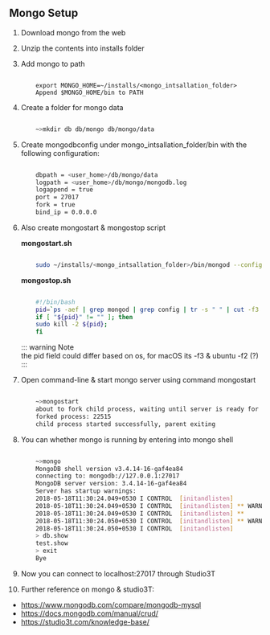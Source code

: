 

## Mongo Setup




1.	Download mongo from the web 
2.	Unzip the contents into installs folder
3.	Add mongo to path

	```
	
		export MONGO_HOME=~/installs/<mongo_intsallation_folder>
		Append $MONGO_HOME/bin to PATH
	```
4.	Create a folder for mongo data


	```bash

		~>mkdir db db/mongo db/mongo/data
	```
5.	Create mongodbconfig under mongo_intsallation_folder/bin with the following configuration:

	```bash

		dbpath = <user_home>/db/mongo/data
		logpath = <user_home>/db/mongo/mongodb.log
		logappend = true
		port = 27017
		fork = true
		bind_ip = 0.0.0.0
	```
6.	Also create mongostart & mongostop script

	
	**mongostart.sh**
	```bash

		sudo ~/installs/<mongo_intsallation_folder>/bin/mongod --config ~/installs/<mongo_intsallation_folder>/bin/mongodbconfig
	```
	**mongostop.sh**
	```bash

		#!/bin/bash
		pid=`ps -aef | grep mongod | grep config | tr -s " " | cut -f3 -d " "`;
		if [ "${pid}" != "" ]; then
		sudo kill -2 ${pid};
		fi
	```
	::: warning
	 Note\
	 the pid field could differ based on os, for macOS its -f3 & ubuntu -f2 (?)
	 :::

7.	Open command-line & start mongo server using command mongostart

	```bash

		~>mongostart
		about to fork child process, waiting until server is ready for connections.
		forked process: 22515
		child process started successfully, parent exiting
	```
8.	You can whether mongo is running by entering into mongo shell
	
	```bash

		~>mongo
		MongoDB shell version v3.4.14-16-gaf4ea84
		connecting to: mongodb://127.0.0.1:27017
		MongoDB server version: 3.4.14-16-gaf4ea84
		Server has startup warnings:
		2018-05-18T11:30:24.049+0530 I CONTROL  [initandlisten]
		2018-05-18T11:30:24.049+0530 I CONTROL  [initandlisten] ** WARNING: Access control is not enabled for the database.
		2018-05-18T11:30:24.049+0530 I CONTROL  [initandlisten] **          Read and write access to data and configuration is unrestricted.
		2018-05-18T11:30:24.050+0530 I CONTROL  [initandlisten] ** WARNING: You are running this process as the root user, which is not recommended.
		2018-05-18T11:30:24.050+0530 I CONTROL  [initandlisten]
		> db.show
		test.show
		> exit
		Bye
	```
9.	Now you can connect to localhost:27017 through Studio3T
10.	Further reference on mongo & studio3T:

+	https://www.mongodb.com/compare/mongodb-mysql
+	https://docs.mongodb.com/manual/crud/
+	https://studio3t.com/knowledge-base/






